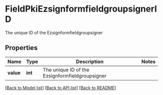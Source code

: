 # FieldPkiEzsignformfieldgroupsignerID

The unique ID of the Ezsignformfieldgroupsigner

## Properties
Name | Type | Description | Notes
------------ | ------------- | ------------- | -------------
**value** | **int** | The unique ID of the Ezsignformfieldgroupsigner | 

[[Back to Model list]](../README.md#documentation-for-models) [[Back to API list]](../README.md#documentation-for-api-endpoints) [[Back to README]](../README.md)


